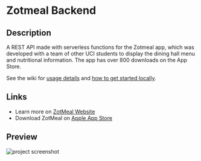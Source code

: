# Zotmeal Backend
## Description
 A REST API made with serverless functions for the Zotmeal app, which was developed with a team of other UCI students to display the dining hall menu and nutritional information. The app has over 800 downloads on the App Store.
 
See the wiki for [usage details](https://github.com/EricPedley/zotmeal-backend/wiki) and [how to get started locally](https://github.com/EricPedley/zotmeal-backend/wiki/Running-Locally).

## Links
- Learn more on [ZotMeal Website](https://shengyuan-lu.com/zotmeal-app-website/)
- Download ZotMeal on [Apple App Store](https://apps.apple.com/us/developer/shengyuan-lu/id1450568803)

## Preview
![project screenshot](https://user-images.githubusercontent.com/70995597/159722759-44869381-624a-4d80-b063-46b4c72464ee.png)
